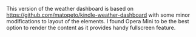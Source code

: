 This version of the weather dashboard is based on https://github.com/matopeto/kindle-weather-dashboard with some minor modifications to layout of the elements.
I found Opera Mini to be the best option to render the content as it provides handy fullscreen feature.
